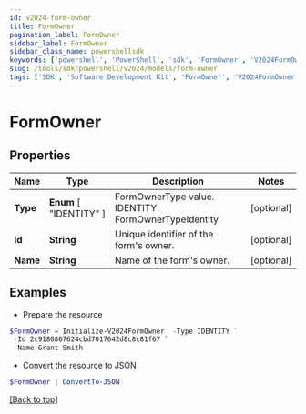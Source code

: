 ```yaml
---
id: v2024-form-owner
title: FormOwner
pagination_label: FormOwner
sidebar_label: FormOwner
sidebar_class_name: powershellsdk
keywords: ['powershell', 'PowerShell', 'sdk', 'FormOwner', 'V2024FormOwner']
slug: /tools/sdk/powershell/v2024/models/form-owner
tags: ['SDK', 'Software Development Kit', 'FormOwner', 'V2024FormOwner']
---
```


# FormOwner

## Properties

| Name | Type | Description | Notes |
| --- | --- | --- | --- |
| **Type** | **Enum** [ "IDENTITY" ] | FormOwnerType value. IDENTITY FormOwnerTypeIdentity | [optional] |
| **Id** | **String** | Unique identifier of the form's owner. | [optional] |
| **Name** | **String** | Name of the form's owner. | [optional] |

## Examples

- Prepare the resource

```powershell
$FormOwner = Initialize-V2024FormOwner  -Type IDENTITY `
 -Id 2c9180867624cbd7017642d8c8c81f67 `
 -Name Grant Smith
```

- Convert the resource to JSON

```powershell
$FormOwner | ConvertTo-JSON
```

[[Back to top]](#)
